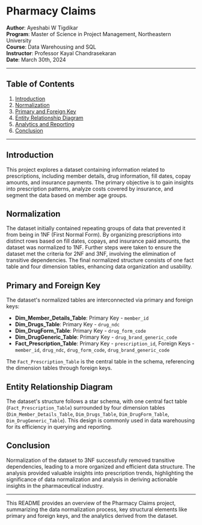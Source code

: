 # Pharmacy Claims

**Author**: Ayeshabi W Tigdikar  
**Program**: Master of Science in Project Management, Northeastern University  
**Course**: Data Warehousing and SQL  
**Instructor**: Professor Kayal Chandrasekaran  
**Date**: March 30th, 2024

---

## Table of Contents

1. [Introduction](#introduction)
2. [Normalization](#normalization)
3. [Primary and Foreign Key](#primary-and-foreign-key)
4. [Entity Relationship Diagram](#entity-relationship-diagram)
5. [Analytics and Reporting](#analytics-and-reporting)
6. [Conclusion](#conclusion)

---

## Introduction

This project explores a dataset containing information related to prescriptions, including member details, drug information, fill dates, copay amounts, and insurance payments. The primary objective is to gain insights into prescription patterns, analyze costs covered by insurance, and segment the data based on member age groups.

## Normalization

The dataset initially contained repeating groups of data that prevented it from being in 1NF (First Normal Form). By organizing prescriptions into distinct rows based on fill dates, copays, and insurance paid amounts, the dataset was normalized to 1NF. Further steps were taken to ensure the dataset met the criteria for 2NF and 3NF, involving the elimination of transitive dependencies. The final normalized structure consists of one fact table and four dimension tables, enhancing data organization and usability.

## Primary and Foreign Key

The dataset's normalized tables are interconnected via primary and foreign keys:

- **Dim_Member_Details_Table**: Primary Key - `member_id`
- **Dim_Drugs_Table**: Primary Key - `drug_ndc`
- **Dim_DrugForm_Table**: Primary Key - `drug_form_code`
- **Dim_DrugGeneric_Table**: Primary Key - `drug_brand_generic_code`
- **Fact_Prescription_Table**: Primary Key - `prescription_id`, Foreign Keys - `member_id`, `drug_ndc`, `drug_form_code`, `drug_brand_generic_code`

The `Fact_Prescription_Table` is the central table in the schema, referencing the dimension tables through foreign keys.

## Entity Relationship Diagram

The dataset's structure follows a star schema, with one central fact table (`Fact_Prescription_Table`) surrounded by four dimension tables (`Dim_Member_Details_Table`, `Dim_Drugs_Table`, `Dim_DrugForm_Table`, `Dim_DrugGeneric_Table`). This design is commonly used in data warehousing for its efficiency in querying and reporting.

## Conclusion

Normalization of the dataset to 3NF successfully removed transitive dependencies, leading to a more organized and efficient data structure. The analysis provided valuable insights into prescription trends, highlighting the significance of data normalization and analysis in deriving actionable insights in the pharmaceutical industry.

---

This README provides an overview of the Pharmacy Claims project, summarizing the data normalization process, key structural elements like primary and foreign keys, and the analytics derived from the dataset.
